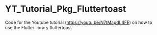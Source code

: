 # YT_Tutorial_Pkg_Fluttertoast
Code for the Youtube tutorial (https://youtu.be/N7tMapdL4FE) on how to use the Flutter library fluttertoast
